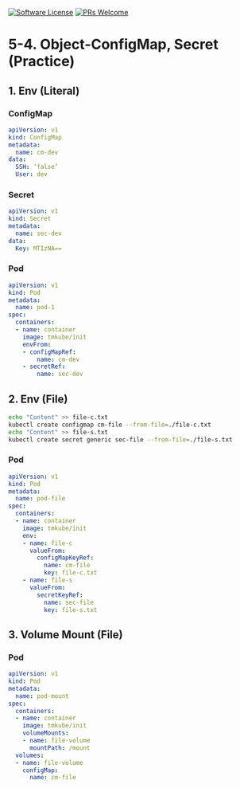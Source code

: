 [![Software License](https://img.shields.io/badge/license-MIT-brightgreen.svg?style=flat-square)](LICENSE)
[![PRs Welcome](https://img.shields.io/badge/PRs-welcome-brightgreen.svg?style=flat-square)](http://makeapullrequest.com)

# 5-4. Object-ConfigMap, Secret (Practice)

## 1. Env (Literal)

### ConfigMap
```yaml
apiVersion: v1
kind: ConfigMap
metadata:
  name: cm-dev
data:
  SSH: ‘false’
  User: dev
```

### Secret
```yaml
apiVersion: v1
kind: Secret
metadata:
  name: sec-dev
data:
  Key: MTIzNA==
```

### Pod
```yaml
apiVersion: v1
kind: Pod
metadata:
  name: pod-1
spec:
  containers:
  - name: container
    image: tmkube/init
    envFrom:
    - configMapRef:
        name: cm-dev
    - secretRef:
        name: sec-dev
```


## 2. Env (File)

```sh
echo "Content" >> file-c.txt
kubectl create configmap cm-file --from-file=./file-c.txt
echo "Content" >> file-s.txt
kubectl create secret generic sec-file --from-file=./file-s.txt
```

### Pod	
```yaml
apiVersion: v1
kind: Pod
metadata:
  name: pod-file
spec:
  containers:
  - name: container
    image: tmkube/init
    env:
    - name: file-c
      valueFrom:
        configMapKeyRef:
          name: cm-file
          key: file-c.txt
    - name: file-s
      valueFrom:
        secretKeyRef:
          name: sec-file
          key: file-s.txt
```


## 3. Volume Mount (File)
### Pod
```yaml
apiVersion: v1
kind: Pod
metadata:
  name: pod-mount
spec:
  containers:
  - name: container
    image: tmkube/init
    volumeMounts:
    - name: file-volume
      mountPath: /mount
  volumes:
  - name: file-volume
    configMap:
      name: cm-file
```
